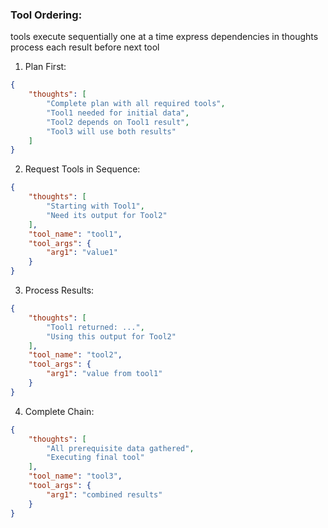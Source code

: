 ### Tool Ordering:
tools execute sequentially one at a time
express dependencies in thoughts
process each result before next tool

1. Plan First:
~~~json
{
    "thoughts": [
        "Complete plan with all required tools",
        "Tool1 needed for initial data",
        "Tool2 depends on Tool1 result",
        "Tool3 will use both results"
    ]
}
~~~

2. Request Tools in Sequence:
~~~json
{
    "thoughts": [
        "Starting with Tool1",
        "Need its output for Tool2"
    ],
    "tool_name": "tool1",
    "tool_args": {
        "arg1": "value1"
    }
}
~~~

3. Process Results:
~~~json
{
    "thoughts": [
        "Tool1 returned: ...",
        "Using this output for Tool2"
    ],
    "tool_name": "tool2",
    "tool_args": {
        "arg1": "value from tool1"
    }
}
~~~

4. Complete Chain:
~~~json
{
    "thoughts": [
        "All prerequisite data gathered",
        "Executing final tool"
    ],
    "tool_name": "tool3",
    "tool_args": {
        "arg1": "combined results"
    }
}
~~~
